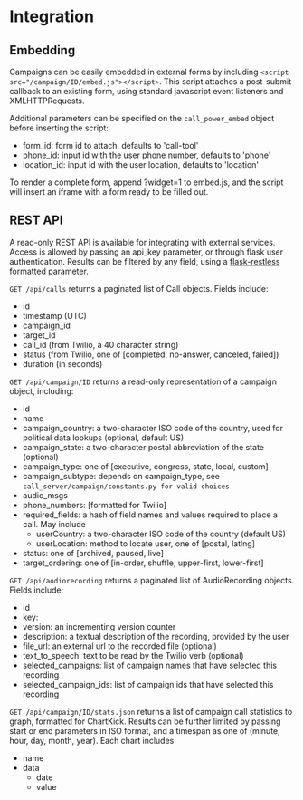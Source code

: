 
Integration
===========

Embedding
---------

Campaigns can be easily embedded in external forms by including `<script src="/campaign/ID/embed.js"></script>`. 
This script attaches a post-submit callback to an existing form, using standard javascript event listeners and XMLHTTPRequests.

Additional parameters can be specified on the `call_power_embed` object before inserting the script:

* form_id: form id to attach, defaults to 'call-tool'
* phone_id: input id with the user phone number, defaults to 'phone'
* location_id: input id with the user location, defaults to 'location'

To render a complete form, append ?widget=1 to embed.js, and the script will insert an iframe with a form ready to be filled out.

REST API
--------

A read-only REST API is available for integrating with external services. Access is allowed by passing an api_key parameter, or through flask user authentication. Results can be filtered by any field, using a [flask-restless](http://flask-restless.readthedocs.org/en/latest/searchformat.html) formatted parameter.

`GET /api/calls` returns a paginated list of Call objects. Fields include:

* id
* timestamp (UTC)
* campaign_id
* target_id
* call_id (from Twilio, a 40 character string)
* status (from Twilio, one of [completed, no-answer, canceled, failed])
* duration (in seconds)

`GET /api/campaign/ID` returns a read-only representation of a campaign object, including:

* id
* name
* campaign_country: a two-character ISO code of the country, used for political data lookups (optional, default US)
* campaign_state: a two-character postal abbreviation of the state (optional)
* campaign_type: one of [executive, congress, state, local, custom]
* campaign_subtype: depends on campaign_type, see `call_server/campaign/constants.py for valid choices`
* audio_msgs
* phone_numbers: [formatted for Twilio]
* required_fields: a hash of field names and values required to place a call. May include
	* userCountry: a two-character ISO code of the country (default US)
	* userLocation: method to locate user, one of [postal, latlng]
* status: one of [archived, paused, live]
* target_ordering: one of [in-order, shuffle, upper-first, lower-first]

`GET /api/audiorecording` returns a paginated list of AudioRecording objects. Fields include:

* id
* key: 
* version: an incrementing version counter
* description: a textual description of the recording, provided by the user
* file_url: an external url to the recorded file (optional)
* text_to_speech: text to be read by the Twilio <Say> verb (optional)
* selected_campaigns: list of campaign names that have selected this recording
* selected_campaign_ids: list of campaign ids that have selected this recording

`GET /api/campaign/ID/stats.json` returns a list of campaign call statistics to graph, formatted for ChartKick. Results can be further limited by passing start or end parameters in ISO format, and a timespan as one of (minute, hour, day, month, year). Each chart includes

* name
* data 
	* date
	* value

